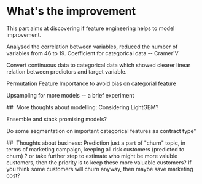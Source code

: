 # What's the improvement

This part aims at discovering if feature engineering helps to model improvement.

Analysed the correlation between variables, reduced the number of variables from 46 to 19. Coefficient for categorical data -- Cramer'V

Convert continuous data to categorical data which showed clearer linear relation between predictors and target variable.

Permutation Feature Importance to avoid bias on categorial feature

Upsampling for more models -- a brief experiment

##  More thoughts about modelling:
Considering LightGBM?

Ensemble and stack promising models?

Do some segmentation on important categorical features as contract type"

##  Thoughts about business:
Prediction just a part of "churn" topic, in terms of marketing campaign, keeping all risk customers (predicted to churn) ? or take further step to estimate who might be more valuble customers, then the priority is to keep these more valuable customers? If you think some customers will churn anyway, then maybe save marketing cost?
